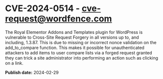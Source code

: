 # CVE-2024-0514 - cve-request@wordfence.com

The Royal Elementor Addons and Templates plugin for WordPress is vulnerable to Cross-Site Request Forgery in all versions up to, and including, 1.3.87. This is due to missing or incorrect nonce validation on the add_to_compare function. This makes it possible for unauthenticated attackers to add items to user compare lists via a forged request granted they can trick a site administrator into performing an action such as clicking on a link.

**Publish date:** 2024-02-29
